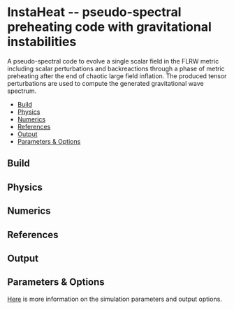 # InstaHeat -- pseudo-spectral preheating code with gravitational instabilities

A pseudo-spectral code to evolve a single scalar field in the FLRW metric
including scalar perturbations and backreactions through a phase of metric
preheating after the end of chaotic large field inflation. The produced tensor
perturbations are used to compute the generated gravitational wave spectrum.

<!-- START doctoc generated TOC please keep comment here to allow auto update -->
<!-- DON'T EDIT THIS SECTION, INSTEAD RE-RUN doctoc TO UPDATE -->


- [Build](#build)
- [Physics](#physics)
- [Numerics](#numerics)
- [References](#references)
- [Output](#output)
- [Parameters & Options](#parameters-&-options)

<!-- END doctoc generated TOC please keep comment here to allow auto update -->

## Build

## Physics

## Numerics

## References

## Output

## Parameters & Options

[Here](doc_parameters.md) is more information on the simulation parameters and
output options.
